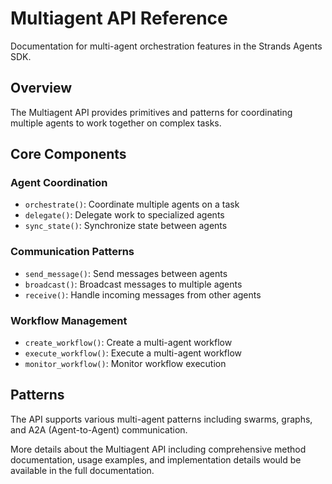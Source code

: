 # Multiagent API Reference

Documentation for multi-agent orchestration features in the Strands Agents SDK.

## Overview

The Multiagent API provides primitives and patterns for coordinating multiple agents to work together on complex tasks.

## Core Components

### Agent Coordination
- `orchestrate()`: Coordinate multiple agents on a task
- `delegate()`: Delegate work to specialized agents
- `sync_state()`: Synchronize state between agents

### Communication Patterns
- `send_message()`: Send messages between agents
- `broadcast()`: Broadcast messages to multiple agents
- `receive()`: Handle incoming messages from other agents

### Workflow Management
- `create_workflow()`: Create a multi-agent workflow
- `execute_workflow()`: Execute a multi-agent workflow
- `monitor_workflow()`: Monitor workflow execution

## Patterns

The API supports various multi-agent patterns including swarms, graphs, and A2A (Agent-to-Agent) communication.

More details about the Multiagent API including comprehensive method documentation, usage examples, and implementation details would be available in the full documentation.